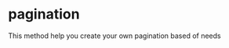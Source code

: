 # pagination
This method help you create your own pagination based of needs  

<div id="table"></div>  
 
<div id="pagination"></div>  
 
<script>  
 
    $('#pagination').pagination({  
    
        tableId : 'table',  
        
        refresh: @refresh,  
        numberOfDisplayedPage:3,  
        numberPerPage : 10,  
        numberOfRecords: @(Model != null && Model.Count() > 0 ? Model.FirstOrDefault().Count : 0),  
        onClick : function(pageIndex,pageSize,evt){  
  
            $.ajax({  
                url: '/home/getList',  
                type: 'POST',  
                async: false,  
                data: { pageNumber: pageIndex, pageSize: pageSize,refresh : false },  
                success: function (data) {  
                    $('#table').empty().html(data);  
  
                },  
                error: function () {  
                },  
            });   
        }  
  
    })  
  
</script>  
